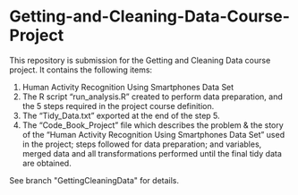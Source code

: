 # Getting-and-Cleaning-Data-Course-Project

This repository is submission for the Getting and Cleaning Data course project. 
It contains the following items:

1.	Human Activity Recognition Using Smartphones Data Set
2.	The R script “run_analysis.R” created to perform data preparation, and the 5 steps required in the project course definition.
3.	The “Tidy_Data.txt” exported at the end of the step 5.
4.	The “Code_Book_Project” file which describes the problem & the story of the “Human Activity Recognition Using Smartphones Data Set” used in the project; steps followed for data preparation; and variables, merged data and all transformations performed until the final tidy data are obtained. 

See branch "GettingCleaningData" for details.
